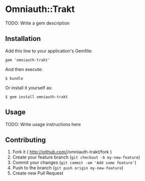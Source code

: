 # Omniauth::Trakt

TODO: Write a gem description

## Installation

Add this line to your application's Gemfile:

    gem 'omniauth-trakt'

And then execute:

    $ bundle

Or install it yourself as:

    $ gem install omniauth-trakt

## Usage

TODO: Write usage instructions here

## Contributing

1. Fork it ( http://github.com/<my-github-username>/omniauth-trakt/fork )
2. Create your feature branch (`git checkout -b my-new-feature`)
3. Commit your changes (`git commit -am 'Add some feature'`)
4. Push to the branch (`git push origin my-new-feature`)
5. Create new Pull Request

